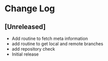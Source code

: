 # Change Log

## [Unreleased]
- Add routine to fetch meta information
- add routine to get local and remote branches
- add repository check
- Initial release